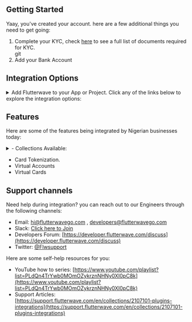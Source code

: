 
## Getting Started

Yaay, you've created your account. here are a few additional things you need to get going:

1. Complete your KYC, check [here](https://support.flutterwave.com/en/articles/3632710-what-are-the-requirements-for-using-flutterwave) to see a full list of documents required for KYC.\
git
2. Add your Bank Account

## Integration Options

<details>
<summary>
Add Flutterwave to your App or Project. Click any of the links below to explore the integration options:
</summary>
    - [Flutterwave Inline JS](https://developer.flutterwave.com/docs/flutterwave-inline)
    - [Flutterwave Standard](https://developer.flutterwave.com/docs/flutterwave-standard)
    - [Direct API Integrations](https://developer.flutterwave.com/docs/api)
        Here is a comprehensive [postman collection](https://documenter.getpostman.com/view/4419557/SzS1ToKx?version=latest#23deb132-ad8d-44e9-b381-57dc4e61203f) of sample requests and responses for our APIs
    - [Payment Link](https://developer.flutterwave.com/docs/payment-links-1)
    - [HTML checkout](https://developer.flutterwave.com/docs/html)
    - Plugins and SDK Libraries.
</details>


## Features

Here are some of the features being integrated by Nigerian businesses today:

<details>
<summary>
- Collections Available:
</summary>

    - Card, PayPal, USSD, Pay with Bank, Pay with Bank Transfer, Mvisa-QR, Barter, Migo and Pay Attitude

</details>

- Card Tokenization.
- Virtual Accounts
- Virtual Cards

## Support channels

Need help during integration? you can reach out to our Engineers through the following channels:

- Email: [hi@flutterwavego.com](mailto:hi@flutterwavego.com) , [developers@flutterwavego.com]((mailto:developers@flutterwavego.com))
- Slack:  [Click here to Join](https://flutterwavedevelopers.slack.com/signup)
- Developers Forum:  [https://developer.flutterwave.com/discuss](https://developer.flutterwave.com/discuss)
- Twitter: [@Flwsupport](https://twitter.com/FlwSupport)

Here are some self-help resources for you:

- YouTube how to series: [https://www.youtube.com/playlist?list=PLdQn4TrYwb0MOmOZykrznNHNy0XI0pC8k](https://www.youtube.com/playlist?list=PLdQn4TrYwb0MOmOZykrznNHNy0XI0pC8k)
- Support Articles: [https://support.flutterwave.com/en/collections/2107101-plugins-integrations](https://support.flutterwave.com/en/collections/2107101-plugins-integrations)

